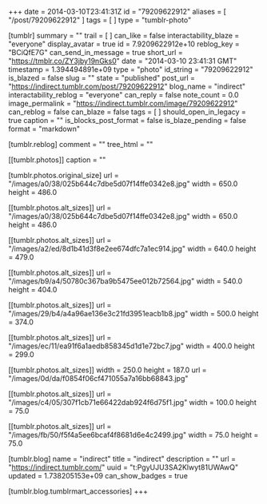 +++
date = 2014-03-10T23:41:31Z
id = "79209622912"
aliases = [ "/post/79209622912" ]
tags = [ ]
type = "tumblr-photo"

[tumblr]
summary = ""
trail = [ ]
can_like = false
interactability_blaze = "everyone"
display_avatar = true
id = 7.9209622912e+10
reblog_key = "BCiQfE7G"
can_send_in_message = true
short_url = "https://tmblr.co/ZY3jby19nGks0"
date = "2014-03-10 23:41:31 GMT"
timestamp = 1.394494891e+09
type = "photo"
id_string = "79209622912"
is_blazed = false
slug = ""
state = "published"
post_url = "https://indirect.tumblr.com/post/79209622912"
blog_name = "indirect"
interactability_reblog = "everyone"
can_reply = false
note_count = 0.0
image_permalink = "https://indirect.tumblr.com/image/79209622912"
can_reblog = false
can_blaze = false
tags = [ ]
should_open_in_legacy = true
caption = ""
is_blocks_post_format = false
is_blaze_pending = false
format = "markdown"

[tumblr.reblog]
comment = ""
tree_html = ""

[[tumblr.photos]]
caption = ""

[tumblr.photos.original_size]
url = "/images/a0/38/025b644c7dbe5d07f14ffe0342e8.jpg"
width = 650.0
height = 486.0

[[tumblr.photos.alt_sizes]]
url = "/images/a0/38/025b644c7dbe5d07f14ffe0342e8.jpg"
width = 650.0
height = 486.0

[[tumblr.photos.alt_sizes]]
url = "/images/a2/ed/8d1b41d3f8e2ee674dfc7a1ec914.jpg"
width = 640.0
height = 479.0

[[tumblr.photos.alt_sizes]]
url = "/images/b9/a4/50780c367ba9b5475ee012b72564.jpg"
width = 540.0
height = 404.0

[[tumblr.photos.alt_sizes]]
url = "/images/29/b4/a4a96ae136e3c21fd3951eacb1b8.jpg"
width = 500.0
height = 374.0

[[tumblr.photos.alt_sizes]]
url = "/images/ec/11/ea91f6a1aedb858345d1d1e72bc7.jpg"
width = 400.0
height = 299.0

[[tumblr.photos.alt_sizes]]
width = 250.0
height = 187.0
url = "/images/0d/da/f0854f06cf471055a7a16bb68843.jpg"

[[tumblr.photos.alt_sizes]]
url = "/images/c4/05/307f1cb71e66422dab924f6d75f1.jpg"
width = 100.0
height = 75.0

[[tumblr.photos.alt_sizes]]
url = "/images/fb/50/f5f4a5ee6bcaf4f8681d6e4c2499.jpg"
width = 75.0
height = 75.0

[tumblr.blog]
name = "indirect"
title = "indirect"
description = ""
url = "https://indirect.tumblr.com/"
uuid = "t:PgyUJU3SA2Klwyt81UWAwQ"
updated = 1.738205153e+09
can_show_badges = true

[tumblr.blog.tumblrmart_accessories]
+++
